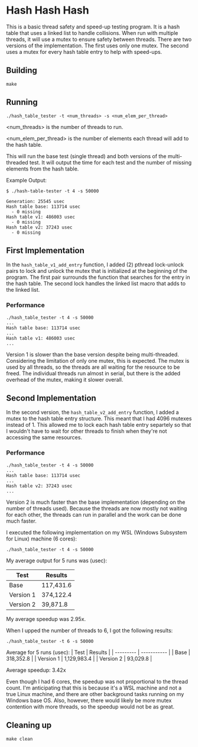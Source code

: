 # Hash Hash Hash
This is a basic thread safety and speed-up testing program. It is a hash table
that uses a linked list to handle collisions. When run with multiple threads,
it will use a mutex to ensure safety between threads. There are two versions
of the implementation. The first uses only one mutex. The second uses a mutex
for every hash table entry to help with speed-ups.

## Building
```shell
make
```

## Running
```shell
./hash_table_tester -t <num_threads> -s <num_elem_per_thread>
```

<num_threads> is the number of threads to run. 

<num_elem_per_thread> is the number of elements each thread will add to the hash table.



This will run the base test (single thread) and both versions of the multi-threaded test.
It will output the time for each test and the number of missing elements from the hash table.

Example Output:
```shell
$ ./hash-table-tester -t 4 -s 50000

Generation: 25545 usec
Hash table base: 113714 usec
  - 0 missing
Hash table v1: 486003 usec
  - 0 missing
Hash table v2: 37243 usec
  - 0 missing
```

## First Implementation
In the `hash_table_v1_add_entry` function, I added (2) pthread lock-unlock pairs to lock
and unlock the mutex that is initialized at the beginning of the program. The first pair
surrounds the function that searches for the entry in the hash table. The second lock
handles the linked list macro that adds to the linked list.

### Performance
```shell
./hash_table_tester -t 4 -s 50000
...
Hash table base: 113714 usec
...
Hash table v1: 486003 usec
...
```
Version 1 is slower than the base version despite being multi-threaded. Considering the limitation
of only one mutex, this is expected. The mutex is used by all threads, so the threads are all
waiting for the resource to be freed. The individual threads run almost in serial, but there is the
added overhead of the mutex, making it slower overall.

## Second Implementation
In the second version, the `hash_table_v2_add_entry` function, I added a mutex to the 
hash table entry structure. This meant that I had 4096 mutexes instead of 1. This allowed
me to lock each hash table entry separtely so that I wouldn't have to wait for other
threads to finish when they're not accessing the same resources.

### Performance
```shell
./hash_table_tester -t 4 -s 50000
...
Hash table base: 113714 usec
...
Hash table v2: 37243 usec
...
```

Version 2 is much faster than the base implementation (depending on the number of threads used).
Because the threads are now mostly not waiting for each other, the threads can run in parallel
and the work can be done much faster.

I executed the following implementation on my WSL (Windows Subsystem for Linux) machine (6 cores):

```shell
./hash_table_tester -t 4 -s 50000
```

My average output for 5 runs was (usec):

| Test      | Results   |
| --------- | --------- |
| Base      | 117,431.6 |
| Version 1 | 374,122.4 |
| Version 2 |  39,871.8 |

My average speedup was 2.95x.

When I upped the number of threads to 6, I got the following results:

```shell
./hash_table_tester -t 6 -s 50000
```

Average for 5 runs (usec):
| Test      | Results     |
| --------- | ----------- |
| Base      |   318,352.8 |
| Version 1 | 1,129,983.4 |
| Version 2 |    93,029.8 |

Average speedup: 3.42x

Even though I had 6 cores, the speedup was not proportional to the thread count. I'm
anticipating that this is because it's a WSL machine and not a true Linux machine, 
and there are other background tasks running on my Windows base OS.
Also, however, there would likely be more mutex contention with more threads, so
the speedup would not be as great.

## Cleaning up
```shell
make clean
```